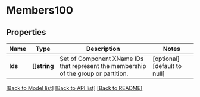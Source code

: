 # Members100

## Properties
Name | Type | Description | Notes
------------ | ------------- | ------------- | -------------
**Ids** | **[]string** | Set of Component XName IDs that represent the membership of the group or partition. | [optional] [default to null]

[[Back to Model list]](../README.md#documentation-for-models) [[Back to API list]](../README.md#documentation-for-api-endpoints) [[Back to README]](../README.md)

